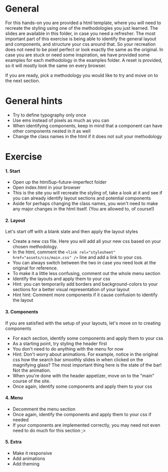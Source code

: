 # General
For this hands-on you are provided a html template, where you will need to recreate the styling
using one of the methodologies you just learned.
The slides are available in this folder, in case you need a refresher.
The most important part of this exercise is being able to identify the general layout and components, and structure your css around that.
So your recreation does not need to be pixel perfect or look exactly the same as the original.
In case you are stuck or need some inspiration, we have provided some examples for each methodology in the examples folder.
A reset is provided, so it will mostly look the same on every browser.

If you are ready, pick a methodology you would like to try and move on to the next section.

# General hints
- Try to define typography only once
- Use ems instead of pixels as much as you can
- When identifying components, keep in mind that a component can have other components nested in it as well
- Change the class names in the html if it does not suit your methodology

# Exercise
#### 1. Start
- Open up the html5up-future-imperfect folder
- Open index.html in your browser
- This is the site you will recreate the styling of, take a look at it and see if you can already identify layout sections and potential components
- Aside for perhaps changing the class names, you won't need to make any major changes in the html itself. (You are allowed to, of course!)

#### 2. Layout
Let's start off with a blank slate and then apply the layout styles
- Create a new css file. Here you will add all your new css based on your chosen methodology.
- In the html, comment the `<link rel="stylesheet" href="assets/css/main.css" />` line and add a link to your css.
- You can always switch between the two in case you need look at the original for reference. 
- To make it a little less confusing, comment out the whole menu section
- Identify the layouts and apply them to your css
- Hint: you can temporarily add borders and background-colors to your sections for a better visual representation of your layout
- Hint hint: Comment more components if it cause confusion to identify the layout

#### 3. Components
If you are satisfied with the setup of your layouts, let's move on to creating components
- For each section, identify some components and apply them to your css
- As a starting point, try styling the header first
- You don't need to do anything with the menu for now
- Hint: Don't worry about animations. For example, notice in the original css how the search bar smoothly slides in when clicked on the magnifying glass? The most important thing here is the state of the bar! Not the animation.
- When you're done with the header appetizer, move on to the "main" course of the site.
- Once again, identify some components and apply them to your css

#### 4. Menu
- Decomment the menu section
- Once again, identify the components and apply them to your css if needed
- If your components are implemented correctly, you may need not even need to do much for this section ;>

#### 5. Extra
- Make it responsive
- Add animations
- Add theming